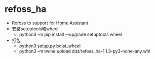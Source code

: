 # refoss_ha
- Refoss to support for  Home Assistant
- 安装setuptools和wheel
  - python3 -m pip install  --upgrade setuptools wheel
- 打包
  - python3 setup.py bdist_wheel
  - python3 -m twine upload dist/refoss_ha-1.1.3-py3-none-any.whl
